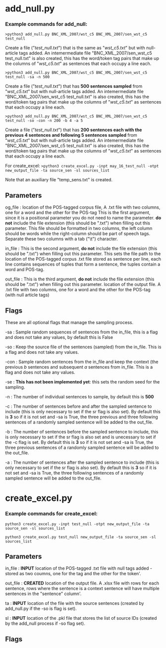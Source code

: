 



# add_null.py


### Example commands for add_null:

`>python3 add_null.py BNC_XML_2007/wst_c5 BNC_XML_2007/sen_wst_c5 test_null`

Create a file ("_test_null.txt_") that is the same as "_wst_c5.txt_" but with null-article tags added.
An intemermediate file "BNC_XML_2007/sen_wst_c5 test_null.txt" is also created, this has the word/token tag pairs that make up the columns of "_wst_c5.txt_" as sentences that each occupy a line each.

`>python3 add_null.py BNC_XML_2007/wst_c5 BNC_XML_2007/sen_wst_c5 test_null -sa -n 500`

Create a file ("_test_null.txt_") that has **500 sentences sampled** from "_wst_c5.txt_" but with null-article tags added.
An intemermediate file "BNC_XML_2007/sen_wst_c5 test_null.txt" is also created, this has the word/token tag pairs that make up the columns of "_wst_c5.txt_" as sentences that each occupy a line each.

`>python3 add_null.py BNC_XML_2007/wst_c5 BNC_XML_2007/sen_wst_c5 test_null -so -con -n 200 -b 4 -a 5`

Create a file ("_test_null.txt_") that has **200 sentences each with the previous 4 sentences and following 5 sentences sampled** from "_wst_c5.txt_" but with null-article tags added. An intemermediate file "BNC_XML_2007/sen_wst_c5 test_null.txt" is also created, this has the word/token tag pairs that make up the columns of "_wst_c5.txt_" as sentences that each occupy a line each.

For create_excel:
`>python3 create_excel.py -inpt may_16_test_null -otpt new_output_file -ta source_sen -sl sources_list`

Note that an auxiliary file "temp_sens.txt" is created.

## Parameters

og_file
: location of the POS-tagged corpus file, A .txt file with two columns, one for a word and the other for the POS-tag
This is the first argument, since it is a positional parameter you do not need to name the parameter. **do not** include the file extension (this should be ".txt") when filling out this parameter.
This file should be formatted in two columns, the left column should be words while the right-column should be part of speech tags.
Separate these two columns with a tab ("\t") character.

in_file
:
This is the second argument, **do not** include the file extension (this should be ".txt") when filling out this parameter.
This sets the file path to the location of the POS-tagged corpus .txt file stored as sentence per line, each line contains sequences of tuples that form a sentence, the tuples contain a word and POS-tag.

out_file
:
This is the third argument, **do not** include the file extension (this should be ".txt") when filling out this parameter.
location of the output file. A .txt file with two columns, one for a word and the other for the POS-tag (with null article tags)



## Flags

These are all optional flags that manage the sampling process.

-sa
:   Sample random sequences of sentences from the in_file, this is a flag and does not take any values, by default this is False

-so
:   Keep the source file of the sentences (sampled) from the in_file. This is a flag and does not take any values.


-con
:   Sample random sentences from the in_file and keep the context (the previous _b_ sentences and subsequent _a_ sentences from in_file. This is a flag and does not take any values.

-se
:  **This has not been implemented yet**: this sets the random seed for the sampling.

-n
:   The number of individual sentences to sample, by default this is **500**

-c
:   The number of sentences before and after the sampled sentence to include (this is only necessary to set if the sr flag is also set). By default this is **3** so if it is not set and -sa is True, the three previous and three following sentences of a randomly sampled sentence will be added to the out_file.

-b
:   The number of sentences before the sampled sentence to include, this is only necessary to set if the sr flag is also set and is unecessary to set if the -c flag is set. By default this is **3** so if it is not set and -sa is True, the three previous sentences of a randomly sampled sentence will be added to the out_file.

-a
:   The number of sentences after the sampled sentence to include (this is only necessary to set if the sr flag is also set). By default this is **3** so if it is not set and -sa is True, the three following sentences of a randomly sampled sentence will be added to the out_file.

# create_excel.py

### Example commands for create_excel:

`python3 create_excel.py -inpt test_null -otpt new_output_file -ta source_sen -sl sources_list`


`python3 create_excel.py test_null new_output_file -ta source_sen -sl sources_list`

## Parameters

in_file
:   **INPUT** location of the POS-tagged .txt file with null tags added - stored as two coumns, one for the tag and the other for the token'.

out_file
:   **CREATED** location of the output file. A .xlsx file with rows for each sentence, rows where the sentence is a context sentence will have multiple sentences in the "sentence" column'.

ta
:   **INPUT** location of the file with the source sentences (created by add_null.py if the -so is flag is set).

sl
:   **INPUT** location of the .pkl file that stores the list of source IDs (created by the add_null process if -so flag set).

## Flags

